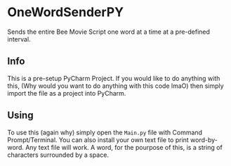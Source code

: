# OneWordSenderPY
Sends the entire Bee Movie Script one word at a time at a pre-defined interval.
## Info
This is a pre-setup PyCharm Project. If you would like to do anything with this,
(Why would you want to do anything with this code lmaO)
then simply import the file as a project into PyCharm.

## Using
To use this (again why) simply open the `Main.py` file with Command Prompt/Terminal.
You can also install your own text file to print word-by-word. Any text file will work.
A word, for the pourpose of this, is a string of characters surrounded by a space.
